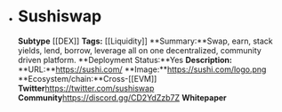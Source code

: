 - # Sushiswap
  **Subtype** [[DEX]]
  **Tags:** [[Liquidity]]
  **Summary:**Swap, earn, stack yields, lend, borrow, leverage all on one decentralized, community driven platform. 
  **Deployment Status:**Yes
  **Description:**
  **URL:**https://sushi.com/
  **Image:**https://sushi.com/logo.png
  **Ecosystem/chain:**Cross-[[EVM]]
  **Twitter**https://twitter.com/sushiswap
  **Community**https://discord.gg/CD2YdZzb7Z
  **Whitepaper**